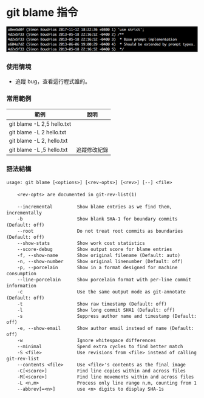 # git blame 指令

![](assets/git_blame.png)

### 使用情境

* 追蹤 bug，查看這行程式誰的。

### 常用範例

| 範例                        | 說明       |
|----------------------------|------------|
| git blame -L 2,5 hello.txt |            |
| git blame -L 2 hello.txt   |            |
| git blame -L 2, hello.txt  |            |
| git blame -L ,5 hello.txt  | 追蹤修改紀錄 |

### 語法結構

```
usage: git blame [<options>] [<rev-opts>] [<rev>] [--] <file>

    <rev-opts> are documented in git-rev-list(1)

    --incremental         Show blame entries as we find them, incrementally
    -b                    Show blank SHA-1 for boundary commits (Default: off)
    --root                Do not treat root commits as boundaries (Default: off)
    --show-stats          Show work cost statistics
    --score-debug         Show output score for blame entries
    -f, --show-name       Show original filename (Default: auto)
    -n, --show-number     Show original linenumber (Default: off)
    -p, --porcelain       Show in a format designed for machine consumption
    --line-porcelain      Show porcelain format with per-line commit information
    -c                    Use the same output mode as git-annotate (Default: off)
    -t                    Show raw timestamp (Default: off)
    -l                    Show long commit SHA1 (Default: off)
    -s                    Suppress author name and timestamp (Default: off)
    -e, --show-email      Show author email instead of name (Default: off)
    -w                    Ignore whitespace differences
    --minimal             Spend extra cycles to find better match
    -S <file>             Use revisions from <file> instead of calling git-rev-list
    --contents <file>     Use <file>'s contents as the final image
    -C[<score>]           Find line copies within and across files
    -M[<score>]           Find line movements within and across files
    -L <n,m>              Process only line range n,m, counting from 1
    --abbrev[=<n>]        use <n> digits to display SHA-1s
```
